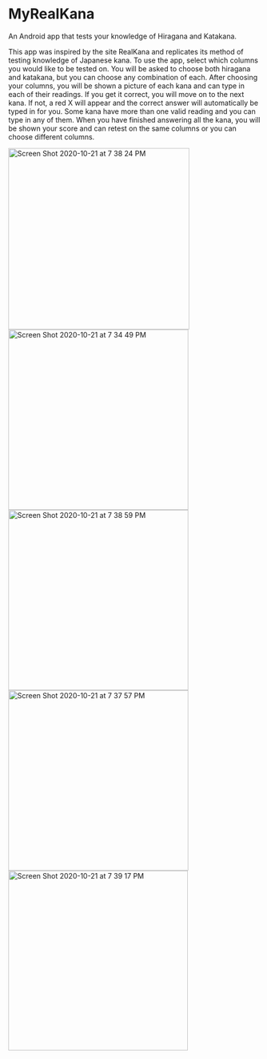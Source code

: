 # MyRealKana
An Android app that tests your knowledge of Hiragana and Katakana.

This app was inspired by the site RealKana and replicates its method of testing knowledge of Japanese kana. 
To use the app, select which columns you would like to be tested on. You will be asked to choose both hiragana and katakana,
but you can choose any combination of each. After choosing your columns, you will be shown a picture of each kana and can
type in each of their readings. If you get it correct, you will move on to the next kana. If not, a red X will appear and the correct 
answer will automatically be typed in for you. Some kana have more than one valid reading and you can type in any of them. When you
have finished answering all the kana, you will be shown your score and can retest on the same columns or you can choose different columns. 

<img width="362" alt="Screen Shot 2020-10-21 at 7 38 24 PM" src="https://user-images.githubusercontent.com/55858992/96801243-25519f00-13d5-11eb-9c82-36f73382bfe7.png">
<img width="360" alt="Screen Shot 2020-10-21 at 7 34 49 PM" src="https://user-images.githubusercontent.com/55858992/96801037-bc6a2700-13d4-11eb-8308-2eaee639caf9.png">
<img width="360" alt="Screen Shot 2020-10-21 at 7 38 59 PM" src="https://user-images.githubusercontent.com/55858992/96801240-24b90880-13d5-11eb-877c-19d51241fcdd.png">
<img width="360" alt="Screen Shot 2020-10-21 at 7 37 57 PM" src="https://user-images.githubusercontent.com/55858992/96801232-2256ae80-13d5-11eb-9059-df5179646fc4.png">
<img width="359" alt="Screen Shot 2020-10-21 at 7 39 17 PM" src="https://user-images.githubusercontent.com/55858992/96801234-2256ae80-13d5-11eb-829e-8c5edf37a363.png">
